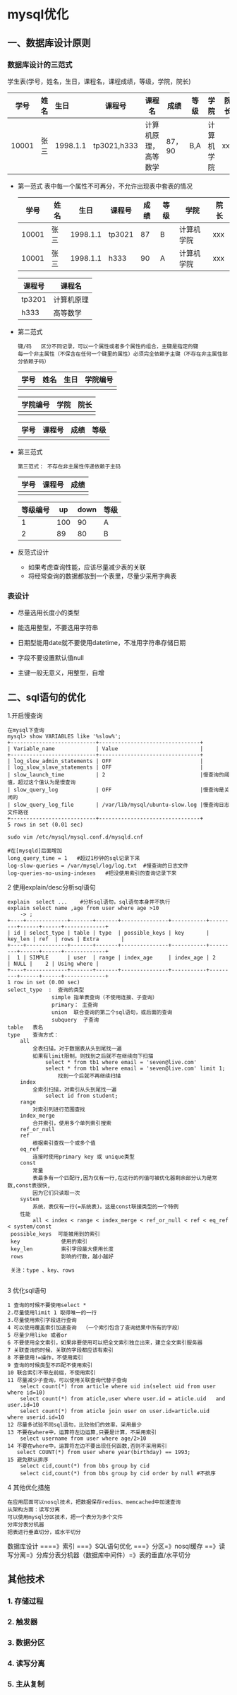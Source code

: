 # mysql优化

## 一、数据库设计原则

### 数据库设计的三范式

学生表(学号，姓名，生日，课程名，课程成绩，等级，学院，院长)

| 学号    | 姓名   | 生日       | 课程号         | 课程名        | 成绩    | 等级   | 学院    | 院长   |
| ----- | ---- | :------- | ----------- | ---------- | ----- | ---- | ----- | ---- |
| 10001 | 张三   | 1998.1.1 | tp3021,h333 | 计算机原理，高等数学 | 87，90 | B,A  | 计算机学院 | xxx  |

- 第一范式  表中每一个属性不可再分，不允许出现表中套表的情况

  | 学号    | 姓名   | 生日       | 课程号    | 成绩   | 等级   | 学院    | 院长   |
  | ----- | ---- | -------- | ------ | ---- | ---- | ----- | ---- |
  | 10001 | 张三   | 1998.1.1 | tp3021 | 87   | B    | 计算机学院 | xxx  |
  | 10001 | 张三   | 1998.1.1 | h333   | 90   | A    | 计算机学院 | xxx  |

  | 课程号    | 课程名   |
  | ------ | ----- |
  | tp3201 | 计算机原理 |
  | h333   | 高等数学  |

  

- 第二范式  

  ~~~
  键/码   区分不同记录，可以一个属性或者多个属性的组合，主键是指定的键
  每一个非主属性（不保含在任何一个键里的属性）必须完全依赖于主键（不存在非主属性部分依赖于码）
  ~~~

  | 学号   | 姓名   | 生日   | 学院编号 |
  | ---- | ---- | ---- | ---- |
  |      |      |      |      |

  | 学院编号 | 学院   | 院长   |
  | ---- | ---- | ---- |
  |      |      |      |

  | 学号   | 课程号  | 成绩   | 等级   |
  | ---- | ---- | ---- | ---- |
  |      |      |      |      |

  

- 第三范式

  ~~~
  第三范式： 不存在非主属性传递依赖于主码

  ~~~

  | 学号   | 课程号  | 成绩   |
  | ---- | ---- | ---- |
  |      |      |      |

  | 等级编号 | up   | down | 等级   |
  | ---- | ---- | ---- | ---- |
  | 1    | 100  | 90   | A    |
  | 2    | 89   | 80   | B    |

  

- 反范式设计

  - 如果考虑查询性能，应该尽量减少表的关联
  - 将经常查询的数据都放到一个表里，尽量少采用字典表


### 表设计

- 尽量选用长度小的类型

- 能选用整型，不要选用字符串

- 日期型能用date就不要使用datetime，不准用字符串存储日期

- 字段不要设置默认值null

- 主键一般无意义，用整型，自增


## 二、sql语句的优化

1.开启慢查询

~~~
在mysql下查询
mysql> show VARIABLES like '%slow%';
+---------------------------+--------------------------------+
| Variable_name             | Value                          |
+---------------------------+--------------------------------+
| log_slow_admin_statements | OFF                            |
| log_slow_slave_statements | OFF                            |
| slow_launch_time          | 2                              |慢查询的阈值，超过这个值认为是慢查询
| slow_query_log            | OFF                            |慢查询是关闭的
| slow_query_log_file       | /var/lib/mysql/ubuntu-slow.log |慢查询日志文件路径
+---------------------------+--------------------------------+
5 rows in set (0.01 sec)

sudo vim /etc/mysql/mysql.conf.d/mysqld.cnf

#在[mysqld]后面增加
long_query_time = 1   #超过1秒钟的sql记录下来
log-slow-queries = /var/mysql/log/log.txt  #慢查询的日志文件
log-queries-no-using-indexes   #把没使用索引的查询记录下来
~~~

2 使用explain/desc分析sql语句

~~~
explain  select ...    #分析sql语句，sql语句本身并不执行
explain select name ,age from user where age >10
    -> ;
+----+-------------+-------+-------+---------------+-----------+---------+------+------+-------------+
| id | select_type | table | type  | possible_keys | key       | key_len | ref  | rows | Extra       |
+----+-------------+-------+-------+---------------+-----------+---------+------+------+-------------+
|  1 | SIMPLE      | user  | range | index_age     | index_age | 2       | NULL |    2 | Using where |
+----+-------------+-------+-------+---------------+-----------+---------+------+------+-------------+
1 row in set (0.00 sec)
select_type  :  查询的类型  
              simple 指单表查询（不使用连接、子查询）
              primary： 主查询
              union  联合查询的第二个sql语句，或后面的查询
              subquery  子查询
table   表名
type    查询方式：
	all
		全表扫描，对于数据表从头到尾找一遍
		如果有limit限制，则找到之后就不在继续向下扫描
			select * from tb1 where email = 'seven@live.com'
			select * from tb1 where email = 'seven@live.com' limit 1;
				找到一个后就不再继续扫描
	index
		全索引扫描，对索引从头到尾找一遍
			select id from student;
	range
		对索引列进行范围查找
	index_merge
		合并索引，使用多个单列索引搜索
	ref_or_null
	ref
		根据索引查找一个或多个值
	eq_ref
		连接时使用primary key 或 unique类型
	const
		常量
		表最多有一个匹配行,因为仅有一行,在这行的列值可被优化器剩余部分认为是常数,const表很快,
		因为它们只读取一次
	system
		系统，表仅有一行(=系统表)。这是const联接类型的一个特例
	性能
		all < index < range < index_merge < ref_or_null < ref < eq_ref < system/const
 possible_keys  可能被用到的索引
 key             使用的索引
 key_len         索引字段最大使用长度
 rows            影响的行数，越小越好
 
 关注：type 、key、rows
 
~~~

3 优化sql语句

~~~
1 查询的时候不要使用select *
2.尽量使用limit 1 取得唯一的一行
3.尽量使用索引字段进行查询
4 可以使用覆盖索引加速查询  （一个索引包含了查询结果中所有的字段）
5 尽量少用like 或者or
6 不要使用全文索引，如果非要使用可以把全文索引独立出来，建立全文索引服务器
7 关联查询的时候，关联的字段都应该有索引
8 不要使用!=操作，不使用索引
9 查询的时候类型不匹配不使用索引
10 联合索引不带左前缀，不使用索引
11 尽量减少子查询，可以使用关联查询代替子查询
    select count(*) from article where uid in(select uid from user where id=10)
    select count(*) from aticle,user where user.id = aticle.uid   and user.id=10
    select count(*) from aticle join user on user.id=article.uid  where userid.id=10
12 尽量多试验不同sql语句，比较他们的效率，采用最少
13 不要在where中，运算符左边运算,只要是计算，不采用索引
    select username from user where age/2>10
14 不要在where中，运算符左边不要出现任何函数,否则不采用索引
   select COUNT(*) from user where year(birthday) == 1993;
15 避免默认排序
    select cid,count(*) from bbs group by cid
    select cid,count(*) from bbs group by cid order by null #不排序
~~~

4 其他优化措施

~~~
在应用层面可以nosql技术，把数据保存redius、memcached中加速查询
从架构方面：读写分离
可以使用mysql分区技术，把一个表分为多个文件
分库分表分机器
把表进行垂直切分，或水平切分
~~~

数据库设计 ====》索引 ===》SQL语句优化 ===》分区=》nosql缓存 ==》读写分离=》分库分表分机器（数据库中间件）=》表的垂直/水平切分



## 其他技术

### 1. 存储过程

### 2. 触发器

### 3. 数据分区

### 4. 读写分离

### 5. 主从复制